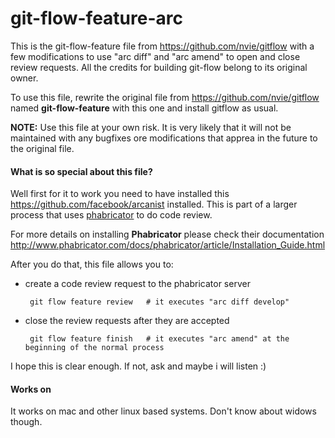 git-flow-feature-arc
====================

This is the git-flow-feature file from <https://github.com/nvie/gitflow> with a few modifications to use "arc diff" and "arc amend" to open and close review requests.
All the credits for building git-flow belong to its original owner.

To use this file, rewrite the original file from <https://github.com/nvie/gitflow> named **git-flow-feature** with this one and install gitflow as usual.

**NOTE:** Use this file at your own risk. It is very likely that it will not be maintained with any bugfixes ore modifications that apprea in the future to the original file.


#### What is so special about this file?

Well first for it to work you need to have installed this <https://github.com/facebook/arcanist> installed.
This is part of a larger process that uses [phabricator](http://phabricator.org/) to do code review.

For more details on installing **Phabricator** please check their documentation <http://www.phabricator.com/docs/phabricator/article/Installation_Guide.html>

After you do that, this file allows you to:
 
 - create a code review request to the phabricator server
 			
 		git flow feature review   # it executes "arc diff develop"
 - close the review requests after they are accepted
 
 		git flow feature finish   # it executes "arc amend" at the beginning of the normal process
 		
 		
I hope this is clear enough. If not, ask and maybe i will listen :)

#### Works on
It works on mac and other linux based systems.
Don't know about widows though.